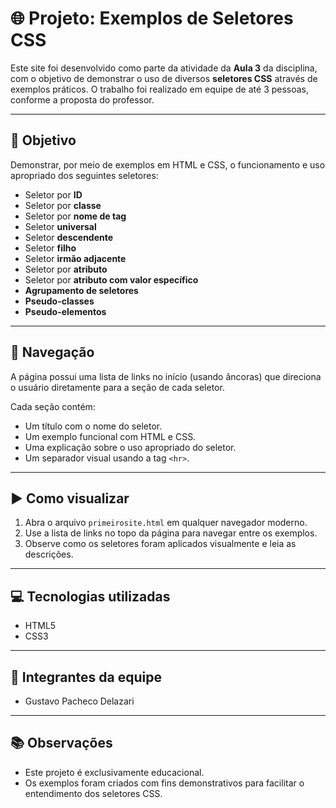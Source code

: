 # 🌐 Projeto: Exemplos de Seletores CSS

Este site foi desenvolvido como parte da atividade da **Aula 3** da disciplina, com o objetivo de demonstrar o uso de diversos **seletores CSS** através de exemplos práticos. O trabalho foi realizado em equipe de até 3 pessoas, conforme a proposta do professor.

---

## 📌 Objetivo

Demonstrar, por meio de exemplos em HTML e CSS, o funcionamento e uso apropriado dos seguintes seletores:

- Seletor por **ID**
- Seletor por **classe**
- Seletor por **nome de tag**
- Seletor **universal**
- Seletor **descendente**
- Seletor **filho**
- Seletor **irmão adjacente**
- Seletor por **atributo**
- Seletor por **atributo com valor específico**
- **Agrupamento de seletores**
- **Pseudo-classes**
- **Pseudo-elementos**

---

## 🧭 Navegação

A página possui uma lista de links no início (usando âncoras) que direciona o usuário diretamente para a seção de cada seletor.

Cada seção contém:

- Um título com o nome do seletor.
- Um exemplo funcional com HTML e CSS.
- Uma explicação sobre o uso apropriado do seletor.
- Um separador visual usando a tag `<hr>`.

---

## ▶️ Como visualizar

1. Abra o arquivo `primeirosite.html` em qualquer navegador moderno.
2. Use a lista de links no topo da página para navegar entre os exemplos.
3. Observe como os seletores foram aplicados visualmente e leia as descrições.

---

## 💻 Tecnologias utilizadas

- HTML5
- CSS3

---

## 👥 Integrantes da equipe

- Gustavo Pacheco Delazari

---

## 📚 Observações

- Este projeto é exclusivamente educacional.
- Os exemplos foram criados com fins demonstrativos para facilitar o entendimento dos seletores CSS.
